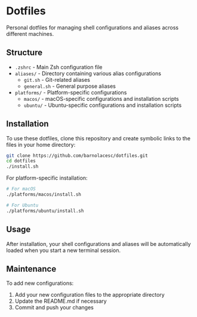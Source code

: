 # Dotfiles

Personal dotfiles for managing shell configurations and aliases across different machines.

## Structure

- `.zshrc` - Main Zsh configuration file
- `aliases/` - Directory containing various alias configurations
  - `git.sh` - Git-related aliases
  - `general.sh` - General purpose aliases
- `platforms/` - Platform-specific configurations
  - `macos/` - macOS-specific configurations and installation scripts
  - `ubuntu/` - Ubuntu-specific configurations and installation scripts

## Installation

To use these dotfiles, clone this repository and create symbolic links to the files in your home directory:

```bash
git clone https://github.com/barnolacesc/dotfiles.git
cd dotfiles
./install.sh
```

For platform-specific installation:

```bash
# For macOS
./platforms/macos/install.sh

# For Ubuntu
./platforms/ubuntu/install.sh
```

## Usage

After installation, your shell configurations and aliases will be automatically loaded when you start a new terminal session.

## Maintenance

To add new configurations:
1. Add your new configuration files to the appropriate directory
2. Update the README.md if necessary
3. Commit and push your changes 